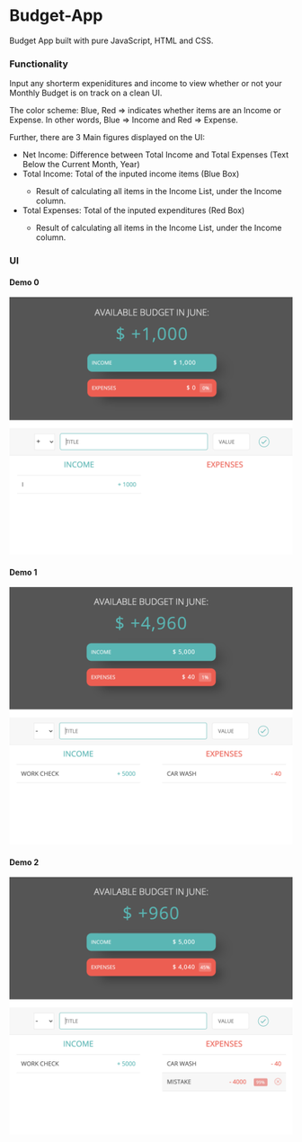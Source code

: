 # Budget-App
Budget App built with pure JavaScript, HTML and CSS.

### Functionality
Input any shorterm expeniditures and income to view whether or not your Monthly Budget is on track on a clean UI.

The color scheme: Blue, Red => indicates whether items are an Income or Expense. 
In other words, Blue => Income and Red => Expense. 

Further, there are 3 Main figures displayed on the UI:

<ul>
  
  <li>Net Income: Difference between Total Income and Total Expenses (Text Below the Current Month, Year)</li>
  
  <li>Total Income: Total of the inputed income items (Blue Box) </li>
  <ul>
  <li>Result of calculating all items in the Income List, under the Income column. </li>
  </ul>
  
  <li>Total Expenses: Total of the inputed expenditures (Red Box) </li>
  <ul>
  <li>Result of calculating all items in the Income List, under the Income column. </li>
  </ul>
  
</ul>




### UI 

#### Demo 0
![Demo0](/assets/demo_0.png)

#### Demo 1
![Demo1](/assets/demo_1.png)

#### Demo 2
![Demo2](/assets/demo_2.png)
